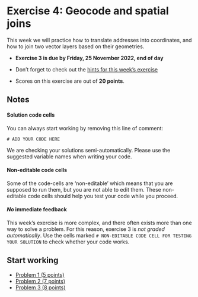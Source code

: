 # Exercise 4: Geocode and spatial joins

This week we will practice how to translate addresses into coordinates,
and how to join two vector layers based on their geometries.


- **Exercise 3 is due by Friday, 25 November 2022, end of day**

- Don’t forget to check out the [hints for this week’s
exercise](https://autogis-site.readthedocs.io/en/latest/lessons/lesson-3/exercise-3.html#hints)

- Scores on this exercise are out of **20 points**.


## Notes

#### Solution code cells

You can always start working by removing this line of comment: 

```
# ADD YOUR CODE HERE
```

We are checking your solutions semi-automatically. Please use the suggested
variable names when writing your code. 

#### Non-editable code cells

Some of the code-cells are ‘non-editable’ which means that you are supposed to
run them, but you are not able to edit them. These non-editable code cells
should help you test your code while you proceed. 

#### *No* immediate feedback

This week’s exercise is more complex, and there often exists more than one way
to solve a problem. For this reason, exercise 3 is *not graded automatically*.
Use the cells marked `# NON-EDITABLE CODE CELL FOR TESTING YOUR SOLUTION` to
check whether your code works.


## Start working

 - [Problem 1 (5 points)](Exercise-3-problem-1.ipynb)
 - [Problem 2 (7 points)](Exercise-3-problem-2.ipynb)
 - [Problem 3 (8 points)](Exercise-3-problem-3.ipynb)
